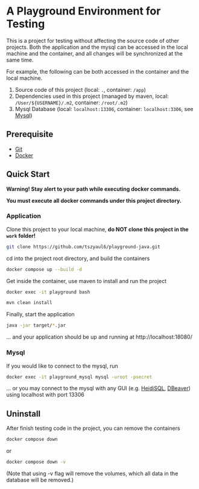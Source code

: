 # A Playground Environment for Testing
This is a project for testing without affecting the source code of other projects.
Both the application and the mysql can be accessed in the local machine and the container,
and all changes will be synchronized at the same time.

For example, the following can be both accessed in the container and the local machine.
1. Source code of this project (local: `.`, container: `/app`)
2. Dependencies used in this project (managed by maven, local: `/User/${USERNAME}/.m2`, container: `/root/.m2`)
3. Mysql Database (local: `localhost:13306`, container: `localhost:3306`, see [Mysql](#mysql))

## Prerequisite
- [Git](https://git-scm.com/)
- [Docker](https://www.docker.com/)

## Quick Start
**Warning! Stay alert to your path while executing docker commands.**

**You must execute all docker commands under this project directory.**

### Application
Clone this project to your local machine, **do NOT clone this project in the `work` folder!**
```bash
git clone https://github.com/tszyaul6/playground-java.git
```

cd into the project root directory, and build the containers
```bash
docker compose up --build -d
```
Get inside the container, use maven to install and run the project
```bash
docker exec -it playground bash
```
```bash
mvn clean install
```
Finally, start the application
```bash
java -jar target/*.jar
```
... and your application should be up and running at http://localhost:18080/

### Mysql
If you would like to connect to the mysql, run
```bash
docker exec -it playground_mysql mysql -uroot -psecret
```
... or you may connect to the mysql with any GUI (e.g. [HeidiSQL](https://www.heidisql.com/), [DBeaver](https://dbeaver.io/)) using localhost with port 13306

## Uninstall
After finish testing code in the project, you can remove the containers
```bash
docker compose down
```
or
```bash
docker compose down -v
```
(Note that using -v flag will remove the volumes, which all data in the database will be removed.)
